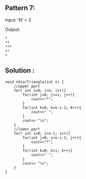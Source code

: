 ## Pattern 7:


Input: ‘N’ = 3

Output: 

    *
    **
    ***
    **
    *

## Solution : 

    void nStarTriangle(int n) {
        //upper part
        for( int i=0; i<n; i++){
            for(int j=0; j<=i; j++){
                cout<<"*";
            }
            for(int k=0; k<n-i-1; k++){
                cout<<" ";
            }
            cout<< "\n";
        }
        //lower part
        for( int i=0; i<n-1; i++){
            for(int j=0; j<n-i-1; j++){
                cout<<"*";
            }
            for(int k=0; k<i; k++){
                cout<<" ";
            }
            cout<< "\n";
        }
    }

